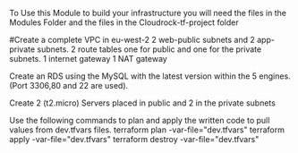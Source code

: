 To Use this Module to build your infrastructure you will need the files in the Modules Folder and the files in the Cloudrock-tf-project folder

#Create a complete VPC in eu-west-2
2 web-public subnets and 2 app-private subnets.
2 route tables one for public and one for the private subnets.
1 internet gateway
1 NAT gateway

Create an RDS using the MySQL with the latest version within the 5 engines. (Port 3306,80 and 22 are used).

Create 2 (t2.micro) Servers placed in public and 2 in the private subnets

Use the following commands to plan and apply the written code to pull values from dev.tfvars files.
terraform plan -var-file="dev.tfvars"
terraform apply -var-file="dev.tfvars"
terraform destroy -var-file="dev.tfvars"

